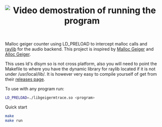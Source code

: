 <h1 align="center">
  <img src="demonstration.mp4" alt="Video demostration of running the program">
</h1>
<br>

Malloc geiger counter using LD_PRELOAD to intercept malloc calls and [raylib](https://github.com/raysan5/raylib) for the audio backend. This project is inspired by [Malloc Geiger](https://github.com/laserallan/malloc_geiger) and [Alloc Geiger](https://github.com/cuviper/alloc_geiger?tab=readme-ov-file).

This uses ld's dlsym so is not cross platform, also you will need to point the Makefile to where you have the dynamic library for raylib located if it is not under /usr/local/lib/.
It is however very easy to compile yourself of get from their [releases page](https://github.com/raysan5/raylib/releases).

To use with any program run:
```bash
LD_PRELOAD=./libgeigermtrace.so <program>
```

Quick start
```bash
make
make run
```
